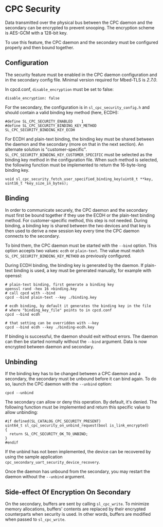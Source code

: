 # CPC Security

Data transmitted over the physical bus between the CPC daemon and the secondary
can be encrypted to prevent snooping. The encryption scheme is AES-GCM with a
128-bit key.

To use this feature, the CPC daemon and the secondary must be configured
properly and then bound together.


## Configuration

The security feature must be enabled in the CPC daemon configuration and in the
secondary config file. Minimal version required for Mbed-TLS is *2.7.0*.

In cpcd.conf, `disable_encryption` must be set to false:

    disable_encryption: false

For the secondary, the configuration is in `sl_cpc_security_config.h` and should
contain a valid binding key method (here, ECDH):

    #define SL_CPC_SECURITY_ENABLED    1
    #define SL_CPC_SECURITY_BINDING_KEY_METHOD SL_CPC_SECURITY_BINDING_KEY_ECDH

For ECDH and plain-text binding, the binding key must be shared between the
daemon and the secondary (more on that in the next section). An alternate
solution is "customer-specific". `SL_CPC_SECURITY_BINDING_KEY_CUSTOMER_SPECIFIC`
must be selected as the binding key method in the configuration file. When such
method is selected, the following function must be implemented to return the
16-byte-long binding key.

    void sl_cpc_security_fetch_user_specified_binding_key(uint8_t **key, uint16_t *key_size_in_bytes);


## Binding

In order to communicate securely, the CPC daemon and the secondary must first be
bound together if they use the ECDH or the plain-text binding method. For
customer-specific method, this step is not needed. During binding, a binding
key is shared between the two devices and that key is then used to derive a new
session key every time the CPC daemon connects to the secondary.

To bind them, the CPC daemon must be started with the `--bind` option. This
option accepts two values: `ecdh` or `plain-text`. The value must match
`SL_CPC_SECURITY_BINDING_KEY_METHOD` as previously configured.

During ECDH binding, the binding key is generated by the daemon. If plain-text
binding is used, a key must be generated manually, for example with openssl:

    # plain-text binding, first generate a binding key
    openssl rand -hex 16 >binding.key
    # call cpcd with --bind
    cpcd --bind plain-text --key ./binding.key

    # ecdh binding, by default it generates the binding key in the file
    # where "binding_key_file" points to in cpcd.conf
    cpcd --bind ecdh

    # that setting can be overridden with --key
    cpcd --bind ecdh --key ./binding-ecdh.key

If binding is successful, the daemon should exit without errors. The daemon can
then be started normally without the `--bind` argument.
Data is now encrypted between daemon and secondary.

## Unbinding

If the binding key has to be changed between a CPC daemon and a secondary, the
secondary must be unbound before it can bind again. To do so, launch the CPC
daemon with the `--unbind` option:

    cpcd --unbind

The secondary can allow or deny this operation. By default, it's denied. The
following function must be implemented and return this specific value to allow
unbinding:

    #if defined(SL_CATALOG_CPC_SECURITY_PRESENT)
    uint64_t sl_cpc_security_on_unbind_request(bool is_link_encrypted)
    {
      return SL_CPC_SECURITY_OK_TO_UNBIND;
    }
    #endif

If the unbind has not been implemented, the device can be recovered by using the
sample application `cpc_secondary_uart_security_device_recovery`.

Once the daemon has unbound from the secondary, you may restart the daemon without
the `--unbind` argument.

## Side-effect Of Encryption On Secondary

On the secondary, buffers are sent by calling `sl_cpc_write`. To minimize memory
allocations, buffers' contents are replaced by their encrypted counterparts when
security is used. In other words, buffers are modified when passed to
`sl_cpc_write`.

